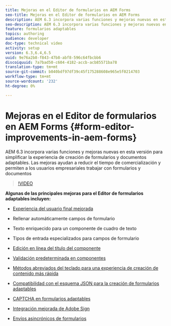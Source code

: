 ```yaml
---
title: Mejoras en el Editor de formularios en AEM Forms
seo-title: Mejoras en el Editor de formularios en AEM Forms
description: AEM 6.3 incorpora varias funciones y mejoras nuevas en esta versión para simplificar la experiencia de creación de formularios y documentos adaptables. Las mejoras ayudan a reducir el tiempo de comercialización y permiten a los usuarios empresariales trabajar con formularios y documentos
seo-description: AEM 6.3 incorpora varias funciones y mejoras nuevas en esta versión para simplificar la experiencia de creación de formularios y documentos adaptables. Las mejoras ayudan a reducir el tiempo de comercialización y permiten a los usuarios empresariales trabajar con formularios y documentos
feature: formularios adaptables
topics: authoring
audience: developer
doc-type: technical video
activity: setup
version: 6.3,6.4,6.5
uuid: 9e76a2b8-f843-47b8-abf8-596c64fbcbb6
discoiquuid: 7a7bad50-c604-4182-accb-acb85571ba78
translation-type: tm+mt
source-git-commit: b040bdf97df39c45f175288608e965e5f0214703
workflow-type: tm+mt
source-wordcount: '232'
ht-degree: 0%

---
```



# Mejoras en el Editor de formularios en AEM Forms {#form-editor-improvements-in-aem-forms}

AEM 6.3 incorpora varias funciones y mejoras nuevas en esta versión para simplificar la experiencia de creación de formularios y documentos adaptables. Las mejoras ayudan a reducir el tiempo de comercialización y permiten a los usuarios empresariales trabajar con formularios y documentos

>[!VIDEO](https://video.tv.adobe.com/v/19500/)

**Algunas de las principales mejoras para el Editor de formularios adaptables incluyen:**

* [Experiencia del usuario final mejorada](https://helpx.adobe.com/aem-forms/6-3/introduction-forms-authoring.html)

* Rellenar automáticamente campos de formulario
* Texto enriquecido para un componente de cuadro de texto
* Tipos de entrada especializados para campos de formulario

* [Edición en línea del título del componente](https://helpx.adobe.com/aem-forms/6-3/introduction-forms-authoring.html)
* [Validación predeterminada en componentes](https://helpx.adobe.com/aem-forms/6-3/introduction-forms-authoring.html)
* [Métodos abreviados del teclado para una experiencia de creación de contenido más rápida](https://helpx.adobe.com/aem-forms/6-3/keyboard-shortcuts.html#AdaptiveFormEditor)
* [Compatibilidad con el esquema JSON para la creación de formularios adaptables](https://helpx.adobe.com/aem-forms/6-3/adaptive-form-json-schema-form-model.html)
* [CAPTCHA en formularios adaptables](https://helpx.adobe.com/aem-forms/6-3/captcha-adaptive-forms.html)
* [Integración mejorada de Adobe Sign](https://helpx.adobe.com/aem-forms/6-3/working-with-adobe-sign.html)
* [Envíos asincrónicos de formularios](https://helpx.adobe.com/aem-forms/6-3/asynchronous-submissions-adaptive-forms.html)
